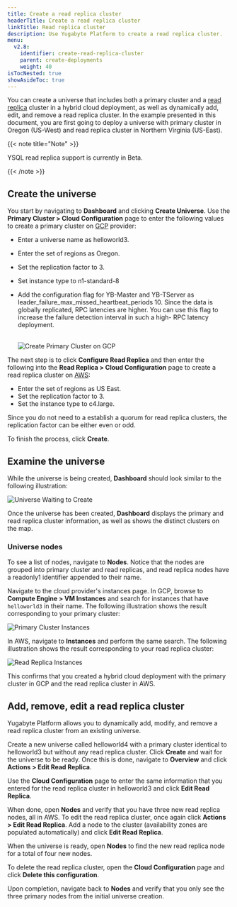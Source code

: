 ```yaml
---
title: Create a read replica cluster
headerTitle: Create a read replica cluster
linkTitle: Read replica cluster
description: Use Yugabyte Platform to create a read replica cluster.
menu:
  v2.8:
    identifier: create-read-replica-cluster
    parent: create-deployments
    weight: 40
isTocNested: true
showAsideToc: true
---
```


You can create a universe that includes both a primary cluster and a [read replica](../../../architecture/docdb-replication/read-replicas) cluster in a hybrid cloud deployment, as well as dynamically add, edit, and remove a read replica cluster. In the example presented in this document, you are first going to deploy a universe with primary cluster in Oregon (US-West) and read replica cluster in Northern Virginia (US-East).

{{< note title="Note" >}}

YSQL read replica support is currently in Beta.

{{< /note >}}

## Create the universe

You start by navigating to **Dashboard** and clicking **Create Universe**. Use the **Primary Cluster > Cloud Configuration** page to enter the following values to create a primary cluster on [GCP](../../configure-yugabyte-platform/set-up-cloud-provider/gcp) provider:

- Enter a universe name as helloworld3.

- Enter the set of regions as Oregon.

- Set the replication factor to 3.

- Set instance type to n1-standard-8

- Add the configuration flag for YB-Master and YB-TServer as leader_failure_max_missed_heartbeat_periods 10. Since the data is globally replicated, RPC latencies are higher. You can use this flag to increase the failure detection interval in such a high- RPC latency deployment.<br><br>

  ![Create Primary Cluster on GCP](/images/ee/primary-cluster-creation.png)

The next step is to click **Configure Read Replica** and then enter the following into the **Read Replica > Cloud Configuration** page to create a read replica
cluster on [AWS](../../configure-yugabyte-platform/set-up-cloud-provider/aws/):

- Enter the set of regions as US East.
- Set the replication factor to 3.
- Set the instance type to c4.large.

Since you do not need to a establish a quorum for read replica clusters, the replication factor can be
either even or odd.

To finish the process, click **Create**.

## Examine the universe

While the universe is being created, **Dashboard** should look similar to the following illustration:

![Universe Waiting to Create](/images/ee/universe-waiting.png)

Once the universe has been created, **Dashboard** displays the primary and read replica cluster information, as well as shows the distinct clusters on the map.

### Universe nodes

To see a list of nodes, navigate to **Nodes**. Notice that the nodes are grouped into primary cluster and read replicas, and read replica nodes have a readonly1 identifier appended to their name.

Navigate to the cloud provider's instances page. In GCP, browse to **Compute Engine > VM Instances** and search for instances that have `helloworld3` in their name. The following illustration shows the result corresponding to your primary cluster:

![Primary Cluster Instances](/images/ee/gcp-node-list.png)

In AWS, navigate to **Instances** and perform the same search. The following illustration shows the result corresponding to your read replica cluster:

![Read Replica Instances](/images/ee/aws-node-list.png)

This confirms that you created a hybrid cloud deployment with the primary cluster in GCP and the read replica cluster in AWS.

## Add, remove, edit a read replica cluster

Yugabyte Platform allows you to dynamically add, modify, and remove a read replica cluster from an
existing universe.

Create a new universe called helloworld4 with a primary cluster identical to helloworld3 but without any read replica cluster. Click **Create** and wait for the universe to be ready. Once this is done,
navigate to **Overview** and click **Actions > Edit Read Replica**.

Use the **Cloud Configuration** page to enter the same information that you entered for the
read replica cluster in helloworld3 and click **Edit Read Replica**.

When done, open **Nodes** and verify that you have three new read replica nodes, all in AWS.
To edit the read replica cluster, once again click **Actions > Edit Read Replica**. Add a
node to the cluster (availability zones are populated automatically) and click
**Edit Read Replica**.

When the universe is ready, open **Nodes** to find the new read replica node for a
total of four new nodes.

To delete the read replica cluster, open the **Cloud Configuration** page and click **Delete
this configuration**.

Upon completion, navigate back to **Nodes** and verify that you only see the three primary nodes from the initial universe creation.